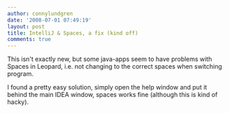 ```yaml
---
author: connylundgren
date: '2008-07-01 07:49:19'
layout: post
title: IntelliJ & Spaces, a fix (kind off)
comments: true
---
```


This isn't exactly new, but some java-apps seem to have problems with Spaces
in Leopard, i.e. not changing to the correct spaces when switching program.

I found a pretty easy solution, simply open the help window and put it behind
the main IDEA window, spaces works fine (although this is kind of hacky).


